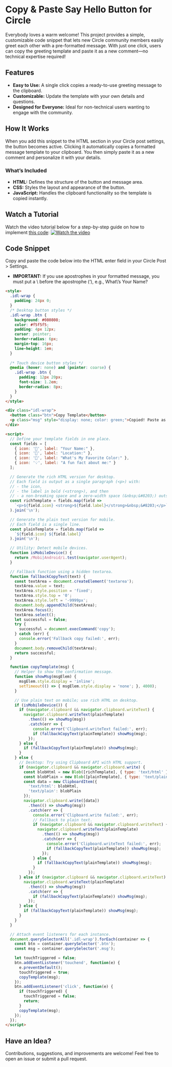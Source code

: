 # Copy & Paste Say Hello Button for Circle

Everybody loves a warm welcome! This project provides a simple, customizable code snippet that lets new Circle community members easily greet each other with a pre-formatted message. With just one click, users can copy the greeting template and paste it as a new comment—no technical expertise required!

## Features

- **Easy to Use:** A single click copies a ready-to-use greeting message to the clipboard.
- **Customizable:** Update the template with your own details and questions.
- **Designed for Everyone:** Ideal for non-technical users wanting to engage with the community.

## How It Works

When you add this snippet to the HTML section in your Circle post settings, the button becomes active. Clicking it automatically copies a formatted message template to your clipboard. You then simply paste it as a new comment and personalize it with your details.

### What’s Included

- **HTML:** Defines the structure of the button and message area.
- **CSS:** Styles the layout and appearance of the button.
- **JavaScript:** Handles the clipboard functionality so the template is copied instantly.

## Watch a Tutorial
Watch the video tutorial below for a step-by-step guide on how to implement [this code](#code-snippet):
<a href="https://youtu.be/yodagnrm4S8" target="_blank">
  <img src="https://img.youtube.com/vi/yodagnrm4S8/maxresdefault.jpg" alt="Watch the video" style="max-width:100%;">
</a>

## Code Snippet
Copy and paste the code below into the HTML enter field in your Circle Post > Settings.
- **IMPORTANT:** If you use apostrophes in your formatted message, you must put a \ before the apostrophe (‘), e.g., What\’s Your Name?

```html
<style>
  .idl-wrap {
    padding: 24px 0;
  }
  /* Desktop button styles */
  .idl-wrap .btn {
    background: #080808;
    color: #f5f5f5;
    padding: 4px 12px;
    cursor: pointer;
    border-radius: 6px;
    margin-top: 16px;
    line-height: 1em;
  }
  
  /* Touch device button styles */
  @media (hover: none) and (pointer: coarse) {
    .idl-wrap .btn {
      padding: 12px 20px;
      font-size: 1.2em;
      border-radius: 8px;
    }
  }
</style>

<div class="idl-wrap">
  <button class="btn">Copy Template</button>
  <p class="msg" style="display: none; color: green;">Copied! Paste as a new comment below.</p>
</div>

<script>
  // Define your template fields in one place.
  const fields = [
    { icon: '👋', label: "Your Name:" },
    { icon: '📍', label: "Location:" },
    { icon: '🎯', label: "What's My Favorite Color:" },
    { icon: '💡', label: "A fun fact about me:" }
  ];

  // Generate the rich HTML version for desktop.
  // Each field is output as a single paragraph (<p>) with:
  // - the icon,
  // - the label in bold (<strong>), and then
  // - a non‑breaking space and a zero‑width space (&nbsp;&#8203;) outside the <strong> tag.
  const richTemplate = fields.map(field =>
    `<p>${field.icon} <strong>${field.label}</strong>&nbsp;&#8203;</p>`
  ).join('\n');

  // Generate the plain text version for mobile.
  // Each field is a single line.
  const plainTemplate = fields.map(field =>
    `${field.icon} ${field.label}`
  ).join('\n');

  // Utility: Detect mobile devices.
  function isMobileDevice() {
    return /Mobi|Android/i.test(navigator.userAgent);
  }

  // Fallback function using a hidden textarea.
  function fallbackCopyText(text) {
    const textArea = document.createElement('textarea');
    textArea.value = text;
    textArea.style.position = 'fixed';
    textArea.style.top = '0';
    textArea.style.left = '-9999px';
    document.body.appendChild(textArea);
    textArea.focus();
    textArea.select();
    let successful = false;
    try {
      successful = document.execCommand('copy');
    } catch (err) {
      console.error('Fallback copy failed:', err);
    }
    document.body.removeChild(textArea);
    return successful;
  }

  function copyTemplate(msg) {
    // Helper to show the confirmation message.
    function showMsg(msgElem) {
      msgElem.style.display = 'inline';
      setTimeout(() => { msgElem.style.display = 'none'; }, 4000);
    }

    // Use plain text on mobile; use rich HTML on desktop.
    if (isMobileDevice()) {
      if (navigator.clipboard && navigator.clipboard.writeText) {
        navigator.clipboard.writeText(plainTemplate)
          .then(() => showMsg(msg))
          .catch(err => {
            console.error('Clipboard.writeText failed:', err);
            if (fallbackCopyText(plainTemplate)) showMsg(msg);
          });
      } else {
        if (fallbackCopyText(plainTemplate)) showMsg(msg);
      }
    } else {
      // Desktop: Try using Clipboard API with HTML support.
      if (navigator.clipboard && navigator.clipboard.write) {
        const blobHtml = new Blob([richTemplate], { type: 'text/html' });
        const blobPlain = new Blob([plainTemplate], { type: 'text/plain' });
        const data = new ClipboardItem({
          'text/html': blobHtml,
          'text/plain': blobPlain
        });
        navigator.clipboard.write([data])
          .then(() => showMsg(msg))
          .catch(err => {
            console.error('Clipboard.write failed:', err);
            // Fallback to plain text.
            if (navigator.clipboard && navigator.clipboard.writeText) {
              navigator.clipboard.writeText(plainTemplate)
                .then(() => showMsg(msg))
                .catch(err => {
                  console.error('Clipboard.writeText failed:', err);
                  if (fallbackCopyText(plainTemplate)) showMsg(msg);
                });
            } else {
              if (fallbackCopyText(plainTemplate)) showMsg(msg);
            }
          });
      } else if (navigator.clipboard && navigator.clipboard.writeText) {
        navigator.clipboard.writeText(plainTemplate)
          .then(() => showMsg(msg))
          .catch(err => {
            if (fallbackCopyText(plainTemplate)) showMsg(msg);
          });
      } else {
        if (fallbackCopyText(plainTemplate)) showMsg(msg);
      }
    }
  }

  // Attach event listeners for each instance.
  document.querySelectorAll('.idl-wrap').forEach(container => {
    const btn = container.querySelector('.btn');
    const msg = container.querySelector('.msg');

    let touchTriggered = false;
    btn.addEventListener('touchend', function(e) {
      e.preventDefault();
      touchTriggered = true;
      copyTemplate(msg);
    });
    btn.addEventListener('click', function(e) {
      if (touchTriggered) {
        touchTriggered = false;
        return;
      }
      copyTemplate(msg);
    });
  });
</script>
```
## Have an Idea?

Contributions, suggestions, and improvements are welcome! Feel free to open an issue or submit a pull request.
